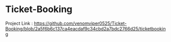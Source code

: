 # Ticket-Booking
Project Link : https://github.com/venomviper0525/Ticket-Booking/blob/2a5f6b6c137ca4eacdaf9c34cbd2a7bdc2766d25/ticketbooking
